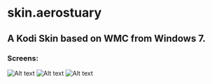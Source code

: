 # skin.aerostuary

## A Kodi Skin based on WMC from Windows 7.

### Screens:

![Alt text](https://i.imgur.com/eWBNMbi.png "Screen1")
![Alt text](https://i.imgur.com/iP8UzlO.png "Screen2")
![Alt text](https://i.imgur.com/d6BBl46.png "Screen3")

